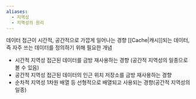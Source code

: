 ```yaml
---
aliases:
  - 지역성
  - 지역성의 원리
---
```

데이터 접근이 시간적, 공간적으로 가깝게 일어나는 경향
[[Cache|캐시]]되는 데이터, 즉 자주 쓰는 데이터를 정의하기 위해 필요한 개념

- 시간적 지역성
	접근된 데이터를 금방 재사용하는 경향 (공간적 지역성의 일종으로 볼 수 있음)
- 공간적 지역성
	접근된 데이터의 인근 위치 저장소를 금방 재사용하는 경향
- 순차적 지역성
	1차원 배열 등 선형적으로 배열되고 사용되는 경향(공간적 지역성의 일종)
